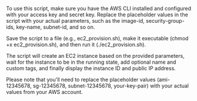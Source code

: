 To use this script, make sure you have the AWS CLI installed and configured with your access key and secret key. Replace the placeholder values in the script with your actual parameters, such as the image-id, security-group-ids, key-name, subnet-id, and so on.

Save the script to a file (e.g., ec2_provision.sh), make it executable (chmod +x ec2_provision.sh), and then run it (./ec2_provision.sh).

The script will create an EC2 instance based on the provided parameters, wait for the instance to be in the running state, add optional name and custom tags, and finally display the instance ID and public IP address.

Please note that you'll need to replace the placeholder values (ami-12345678, sg-12345678, subnet-12345678, your-key-pair) with your actual values from your AWS account.





